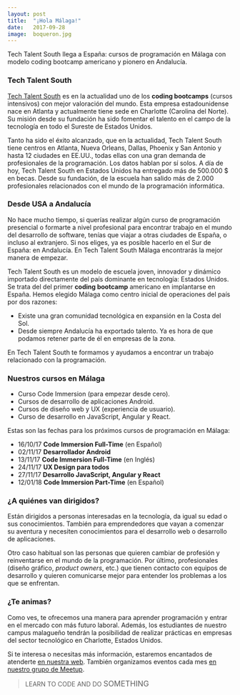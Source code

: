 ```yaml
---
layout: post
title:  "¡Hola Málaga!"
date:   2017-09-28
image:  boqueron.jpg
---
```


<p class="intro">Tech Talent South llega a España: cursos de programación en Málaga con modelo coding bootcamp americano y pionero en Andalucía.</p>

### Tech Talent South
[Tech Talent South](https://www.techtalentsouth.com/) es en la actualidad uno de los **coding bootcamps** (cursos intensivos) con mejor valoración del mundo. Esta empresa estadounidense nace en Atlanta y actualmente tiene sede en Charlotte (Carolina del Norte). Su misión desde su fundación ha sido fomentar el talento en el campo de la tecnología en todo el Sureste de Estados Unidos.

Tanto ha sido el éxito alcanzado, que en la actualidad, Tech Talent South tiene centros en Atlanta, Nueva Orleans, Dallas, Phoenix y San Antonio y hasta 12 ciudades en EE.UU., todas ellas con una gran demanda de profesionales de la programación. Los datos hablan por sí solos. A día de hoy, Tech Talent South en Estados Unidos ha entregado más de 500.000 $ en becas. Desde su fundación, de la escuela han salido más de 2.000 profesionales relacionados con el mundo de la programación informática.

### Desde USA a Andalucía
No hace mucho tiempo, si querías realizar algún curso de programación presencial o formarte a nivel profesional para encontrar trabajo en el mundo del desarrollo de software, tenías que viajar a otras ciudades de España, o incluso al extranjero. Si nos eliges, ya es posible hacerlo en el Sur de España: en Andalucía. En Tech Talent South Málaga encontrarás la mejor manera de empezar.

Tech Talent South es un modelo de escuela joven, innovador y dinámico importado directamente del país dominante en tecnología: Estados Unidos. Se trata del del primer **coding bootcamp** americano en implantarse en España. Hemos elegido Málaga como centro inicial de operaciones del país por dos razones:

* Existe una gran comunidad tecnológica en expansión en la Costa del Sol.
* Desde siempre Andalucía ha exportado talento. Ya es hora de que podamos retener parte de él en empresas de la zona.

En Tech Talent South te formamos y ayudamos a encontrar un trabajo relacionado con la programación.

### Nuestros cursos en Málaga
* Curso Code Immersion (para empezar desde cero).
* Cursos de desarrollo de aplicaciones Android.
* Cursos de diseño web y UX (experiencia de usuario).
* Curso de desarrollo en JavaScript, Angular y React.

Estas son las fechas para los próximos cursos de programación en Málaga:

* 16/10/17 **Code Immersion Full-Time** (en Español)
* 02/11/17 **Desarrollador Android**
* 13/11/17 **Code Immersion Full-Time** (en Inglés)
* 24/11/17 **UX Design para todos**
* 27/11/17 **Desarrollo JavaScript, Angular y React**
* 12/01/18 **Code Immersion Part-Time** (en Español)

### ¿A quiénes van dirigidos?
Están dirigidos a personas interesadas en la tecnología, da igual su edad o sus conocimientos. También para emprendedores que vayan a comenzar su aventura y necesiten conocimientos para el desarrollo web o desarrollo de aplicaciones.

Otro caso habitual son las personas que quieren cambiar de profesión y reinventarse en el mundo de la programación. Por último, profesionales (diseño gráfico, *product owners*, etc.) que tienen contacto con equipos de desarrollo y quieren comunicarse mejor para entender los problemas a los que se enfrentan.

### ¿Te animas?
Como ves, te ofrecemos una manera para aprender programación y entrar en el mercado con más futuro laboral. Además, los estudiantes de nuestro campus malagueño tendrán la posibilidad de realizar prácticas en empresas del sector tecnológico en Charlotte, Estados Unidos.

Si te interesa o necesitas más información, estaremos encantados de atenderte [en nuestra web](http://techtalentsouth.es/). También organizamos eventos cada mes [en nuestro grupo de Meetup](http://meetu.ps/c/3s6dL/9DHnY/f).

<blockquote>LEARN TO CODE AND DO <BIG> SOMETHING </BIG></blockquote>
